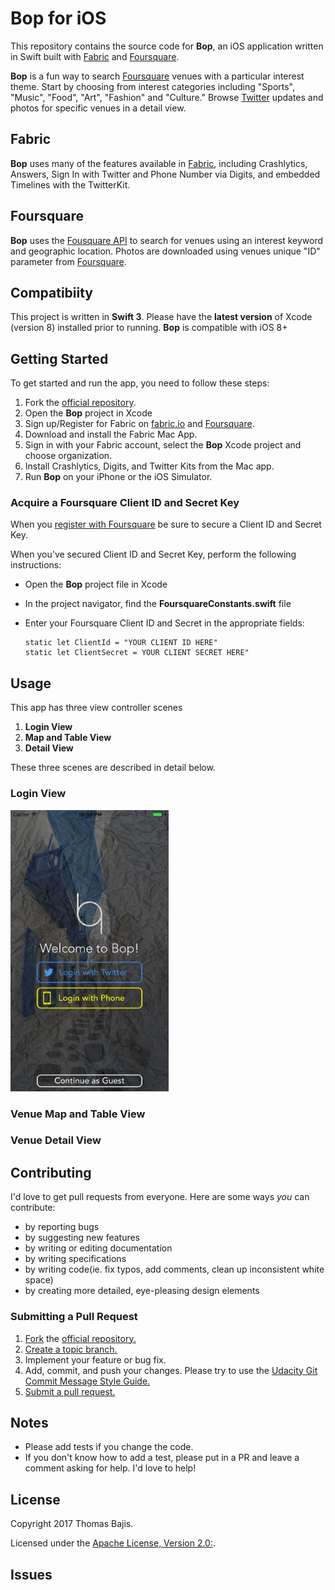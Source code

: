 # Bop for iOS

This repository contains the source code for **Bop**, an iOS application written in Swift built with [Fabric](https://get.fabric.io) and [Foursquare](https://foursquare.com).

**Bop** is a fun way to search [Foursquare](https://foursquare.com) venues with a particular interest theme. Start by choosing from interest categories including "Sports", "Music", "Food", "Art", "Fashion" and "Culture." Browse [Twitter](https://twitter.com) updates and photos for specific venues in a detail view.

## Fabric

**Bop** uses many of the features available in [Fabric](https://get.fabric.io), including Crashlytics, Answers, Sign In with Twitter and Phone Number via Digits, and embedded Timelines with the TwitterKit.

## Foursquare

**Bop** uses the [Fousquare API](https://developer.foursquare.com/) to search for venues using an interest keyword and geographic location. Photos are downloaded using venues unique "ID" parameter from [Foursquare](https://foursquare.com).  

## Compatibiity

This project is written in **Swift 3**. Please have the **latest version** of Xcode (version 8) installed prior to running. **Bop** is compatible with iOS 8+

## Getting Started

To get started and run the app, you need to follow these steps:  
1. Fork the [official repository](https://github.com/tbajis/Bop).
2. Open the **Bop** project in Xcode
3. Sign up/Register for Fabric on [fabric.io](https://get.fabric.io) and [Foursquare](https://foursquare.com/developers/register).
4. Download and install the Fabric Mac App.
5. Sign in with your Fabric account, select the **Bop** Xcode project and choose organization.
6. Install Crashlytics, Digits, and Twitter Kits from the Mac app.
7. Run **Bop** on your iPhone or the iOS Simulator.

### Acquire a Foursquare Client ID and Secret Key

When you [register with Foursquare](https://foursquare.com/developers/register) be sure to secure a Client ID and Secret Key.

When you've secured Client ID and Secret Key, perform the following instructions: 

* Open the **Bop** project file in Xcode
* In the project navigator, find the **FoursquareConstants.swift** file
* Enter your Foursquare Client ID and Secret in the appropriate fields:

	```
	static let ClientId = "YOUR CLIENT ID HERE"
	static let ClientSecret = YOUR CLIENT SECRET HERE"

	```

## Usage

This app has three view controller scenes
1. **Login View**
2. **Map and Table View**
3. **Detail View**

These three scenes are described in detail below.

### Login View

<img src="screenshots/loginView.png" height="450">

### Venue Map and Table View



### Venue Detail View



## Contributing

I'd love to get pull requests from everyone. Here are some ways _you_ can contribute:

* by reporting bugs
* by suggesting new features
* by writing or editing documentation
* by writing specifications
* by writing code(ie. fix typos, add comments, clean up inconsistent white space)
* by creating more detailed, eye-pleasing design elements

### Submitting a Pull Request

1. [Fork](https://help.github.com/articles/fork-a-repo/) the [official repository.](https://github.com/tbajis/Bop)
2. [Create a topic branch.](https://help.github.com/articles/creating-and-deleting-branches-within-your-repository/)
3. Implement your feature or bug fix.
4. Add, commit, and push your changes. Please try to use the [Udacity Git Commit Message Style Guide.](http://udacity.github.io/git-styleguide/)
5. [Submit a pull request.](https://help.github.com/articles/about-pull-requests/)

## Notes

* Please add tests if you change the code.
* If you don't know how to add a test, please put in a PR and leave a comment asking for help. I'd love to help!

## License

Copyright 2017 Thomas Bajis.  

Licensed under the [Apache License, Version 2.0:](http://www.apache.org/licenses/LICENSE-2.0).

## Issues

